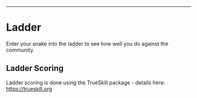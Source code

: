 ---
# Ladder

Enter your snake into the ladder to see how well you do against the community.

## Ladder Scoring
Ladder scoring is done using the TrueSkill package - details here: https://trueskill.org
